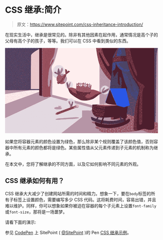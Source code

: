 # CSS 继承:简介

> 原文：<https://www.sitepoint.com/css-inheritance-introduction/>

在现实生活中，继承是很常见的。除非有其他因素在起作用，通常情况是高个子的父母有高个子的孩子，等等。我们可以在 CSS 中看到类似的东西。

![CSS Inheritance - Inherit the Kingdom](img/00ccb19d2410505c1b0a2b6833fa262c.png)

如果您将容器元素的颜色设置为绿色，那么除非某个规则覆盖了该颜色值，否则容器中所有元素的颜色都将是绿色。某些属性值从父元素传递到子元素的机制称为继承。

在本文中，您将了解继承的不同方面，以及它如何影响不同元素的外观。

## CSS 继承如何有用？

CSS 继承大大减少了创建网站所需的时间和精力。想象一下，要在`body`标签的所有子标签上设置颜色，需要编写多少 CSS 代码。这将耗费时间，容易出错，并且难以维护。同样，你可以想象如果你被迫在容器的每个子元素上设置`font-family`或`font-size`，那将是一场噩梦。

请看下面的演示:

参见 [CodePen](https://codepen.io) 上 SitePoint ( [@SitePoint](https://codepen.io/SitePoint) )的 Pen [CSS 继承示例](https://codepen.io/SitePoint/pen/VzeXzM/)。